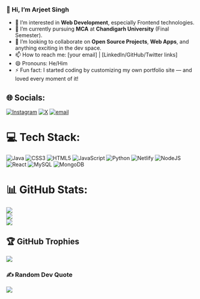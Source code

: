 ### 👋 Hi, I’m Arjeet Singh
- 👀 I’m interested in **Web Development**, especially Frontend technologies.
- 🌱 I’m currently pursuing **MCA** at **Chandigarh University** (Final Semester).
- 💞️ I’m looking to collaborate on **Open Source Projects**, **Web Apps**, and anything exciting in the dev space.
- 📫 How to reach me: [your email] | [LinkedIn/GitHub/Twitter links]
- 😄 Pronouns: He/Him
- ⚡ Fun fact: I started coding by customizing my own portfolio site — and loved every moment of it!

## 🌐 Socials:
[![Instagram](https://img.shields.io/badge/Instagram-%23E4405F.svg?logo=Instagram&logoColor=white)](https://instagram.com/arjeet_ji04) [![X](https://img.shields.io/badge/X-black.svg?logo=X&logoColor=white)](https://x.com/@Arjeet_singh01) [![email](https://img.shields.io/badge/Email-D14836?logo=gmail&logoColor=white)](mailto:arjeetdadav9528@gmail.com) 



# 💻 Tech Stack:
![Java](https://img.shields.io/badge/java-%23ED8B00.svg?style=for-the-badge&logo=openjdk&logoColor=white) ![CSS3](https://img.shields.io/badge/css3-%231572B6.svg?style=for-the-badge&logo=css3&logoColor=white) ![HTML5](https://img.shields.io/badge/html5-%23E34F26.svg?style=for-the-badge&logo=html5&logoColor=white) ![JavaScript](https://img.shields.io/badge/javascript-%23323330.svg?style=for-the-badge&logo=javascript&logoColor=%23F7DF1E) ![Python](https://img.shields.io/badge/python-3670A0?style=for-the-badge&logo=python&logoColor=ffdd54) ![Netlify](https://img.shields.io/badge/netlify-%23000000.svg?style=for-the-badge&logo=netlify&logoColor=#00C7B7) ![NodeJS](https://img.shields.io/badge/node.js-6DA55F?style=for-the-badge&logo=node.js&logoColor=white) ![React](https://img.shields.io/badge/react-%2320232a.svg?style=for-the-badge&logo=react&logoColor=%2361DAFB) ![MySQL](https://img.shields.io/badge/mysql-4479A1.svg?style=for-the-badge&logo=mysql&logoColor=white) ![MongoDB](https://img.shields.io/badge/MongoDB-%234ea94b.svg?style=for-the-badge&logo=mongodb&logoColor=white)
# 📊 GitHub Stats:
![](https://github-readme-stats.vercel.app/api?username=arjeetsingh01&theme=transparent&hide_border=false&include_all_commits=false&count_private=false)<br/>
![](https://nirzak-streak-stats.vercel.app/?user=arjeetsingh01&theme=transparent&hide_border=false)<br/>
![](https://github-readme-stats.vercel.app/api/top-langs/?username=arjeetsingh01&theme=transparent&hide_border=false&include_all_commits=false&count_private=false&layout=compact)

## 🏆 GitHub Trophies
![](https://github-profile-trophy.vercel.app/?username=arjeetsingh01&theme=radical&no-frame=false&no-bg=true&margin-w=4)

### ✍️ Random Dev Quote
![](https://quotes-github-readme.vercel.app/api?type=horizontal&theme=radical)
<!--
---
[![](https://visitcount.itsvg.in/api?id=arjeetsingh01&icon=0&color=0)](https://visitcount.itsvg.in) -->

<!-- Proudly created with GPRM ( https://gprm.itsvg.in ) -->

<!---
arjeetsingh01/arjeetsingh01 is a ✨ special ✨ repository because its `README.md` (this file) appears on your GitHub profile.
You can click the Preview link to take a look at your changes.
--->
